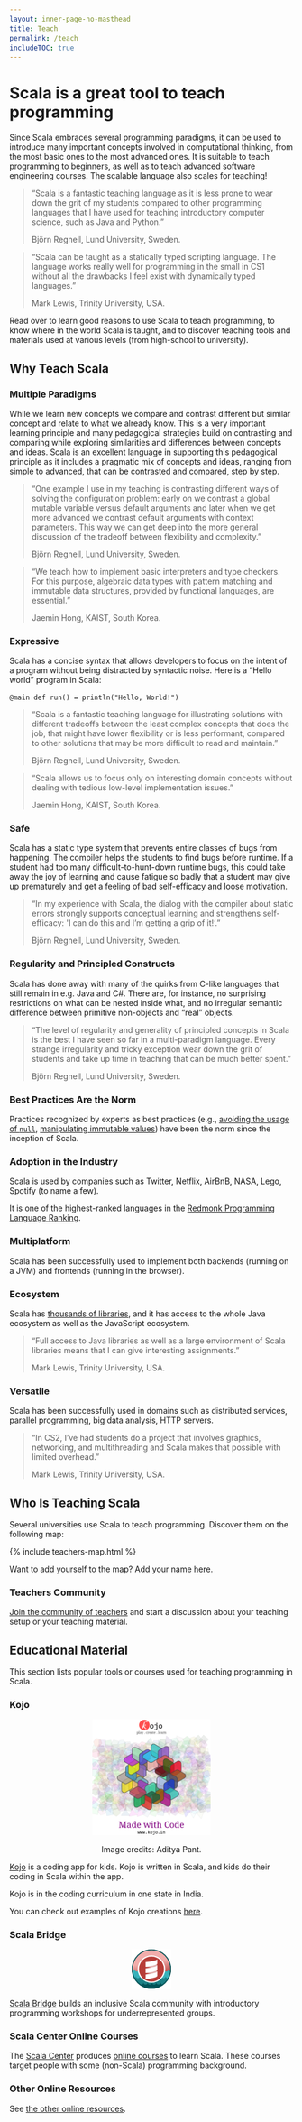 ```yaml
---
layout: inner-page-no-masthead
title: Teach
permalink: /teach
includeTOC: true
---
```


# Scala is a great tool to teach programming

Since Scala embraces several programming paradigms, it can be used to 
introduce many important concepts involved in computational thinking, from 
the most basic ones to the most advanced ones. It is suitable to teach 
programming to beginners, as well as to teach advanced software engineering 
courses. The scalable language also scales for teaching!

> “Scala is a fantastic teaching language as it is less prone to wear down the
> grit of my students compared to other programming languages that I have used
> for teaching introductory computer science, such as Java and Python.”
> 
> Björn Regnell, Lund University, Sweden.

> “Scala can be taught as a statically typed scripting language. The language
> works really well for programming in the small in CS1 without all the
> drawbacks I feel exist with dynamically typed languages.”
> 
> Mark Lewis, Trinity University, USA.

Read over to learn good reasons to use Scala to teach programming, to know
where in the world Scala is taught, and to discover teaching tools and materials
used at various levels (from high-school to university).

## Why Teach Scala

### Multiple Paradigms

While we learn new concepts we compare and contrast different but similar
concept and relate to what we already know. This is a very important learning
principle and many pedagogical strategies build on contrasting and comparing
while exploring similarities and differences between concepts and ideas. Scala
is an excellent language in supporting this pedagogical principle as it
includes a pragmatic mix of concepts and ideas, ranging from simple to
advanced, that can be contrasted and compared, step by step.

> “One example I use in my teaching is contrasting different ways of solving the
> configuration problem: early on we contrast a global mutable variable versus
> default arguments and later when we get more advanced we contrast default
> arguments with context parameters. This way we can get deep into the more
> general discussion of the tradeoff between flexibility and complexity.”
> 
> Björn Regnell, Lund University, Sweden.

> “We teach how to implement basic interpreters and type checkers. For this
> purpose, algebraic data types with pattern matching and immutable data
> structures, provided by functional languages, are essential.”
> 
> Jaemin Hong, KAIST, South Korea.

### Expressive

Scala has a concise syntax that allows developers to focus on the intent of a
program without being distracted by syntactic noise. Here is a “Hello world”
program in Scala:

~~~
@main def run() = println("Hello, World!")
~~~

> “Scala is a fantastic teaching language for illustrating solutions with
> different tradeoffs between the least complex concepts that does the job,
> that might have lower flexibility or is less performant, compared to other
> solutions that may be more difficult to read and maintain.”
> 
> Björn Regnell, Lund University, Sweden.

> “Scala allows us to focus only on interesting domain concepts without dealing
> with tedious low-level implementation issues.”
> 
> Jaemin Hong, KAIST, South Korea.

### Safe

Scala has a static type system that prevents entire classes of bugs from
happening. The compiler helps the students to find bugs before runtime.
If a student had too many difficult-to-hunt-down runtime bugs, this could take
away the joy of learning and cause fatigue so badly that a student may give up
prematurely and get a feeling of bad self-efficacy and loose motivation.

> “In my experience with Scala, the dialog with the compiler about static
> errors strongly supports conceptual learning and strengthens self-efficacy:
> 'I can do this and I’m getting a grip of it!’.”
> 
> Björn Regnell, Lund University, Sweden.

### Regularity and Principled Constructs

Scala has done away with many of the quirks from C-like languages that still
remain in e.g. Java and C#. There are, for instance, no surprising restrictions
on what can be nested inside what, and no irregular semantic difference between
primitive non-objects and “real” objects.

> “The level of regularity and generality of principled concepts in Scala is
> the best I have seen so far in a multi-paradigm language. Every strange
> irregularity and tricky exception wear down the grit of students and take
> up time in teaching that can be much better spent.”
> 
> Björn Regnell, Lund University, Sweden.

### Best Practices Are the Norm

Practices recognized by experts as best practices (e.g.,
[avoiding the usage of `null`](https://www.infoq.com/presentations/Null-References-The-Billion-Dollar-Mistake-Tony-Hoare/),
[manipulating immutable values](https://www.infoq.com/articles/data-oriented-programming-java/))
have been the norm since the inception of Scala.

### Adoption in the Industry

Scala is used by companies such as Twitter, Netflix, AirBnB, NASA, Lego, 
Spotify (to name a few).

It is one of the highest-ranked languages in the [Redmonk Programming Language
Ranking](https://redmonk.com/data/).

### Multiplatform

Scala has been successfully used to implement both backends (running on a JVM)
and frontends (running in the browser).

### Ecosystem

Scala has [thousands of libraries](https://index.scala-lang.org/awesome), and
it has access to the whole Java ecosystem as well as the JavaScript ecosystem.

> “Full access to Java libraries as well as a large environment of Scala
> libraries means that I can give interesting assignments.”
> 
> Mark Lewis, Trinity University, USA.

### Versatile

Scala has been successfully used in domains such as distributed services, 
parallel programming, big data analysis, HTTP servers.

> “In CS2, I’ve had students do a project that involves graphics, networking,
> and multithreading and Scala makes that possible with limited overhead.”
> 
> Mark Lewis, Trinity University, USA.

## Who Is Teaching Scala

Several universities use Scala to teach programming. Discover them on the
following map:

{% include teachers-map.html %}

Want to add yourself to the map? Add your name
[here](https://github.com/scala/docs.scala-lang/edit/main/_data/teachers.yml).

### Teachers Community

[Join the community of teachers](https://teachers.scala-lang.org) and start
a discussion about your teaching setup or your teaching material.

## Educational Material

This section lists popular tools or courses used for teaching programming in
Scala.

### Kojo

<div style="text-align: center">
    <img src="/resources/img/kojo.png" alt="Kojo Logo" style="max-width: 15em" />
    <p>Image credits: Aditya Pant.</p>
</div>

[Kojo](https://kojo.in) is a coding app for kids. Kojo is written in Scala, and
kids do their coding in Scala within the app.

Kojo is in the coding curriculum in one state in India.

You can check out examples of Kojo creations [here](https://codex.kogics.net).

### Scala Bridge

<div style="text-align: center">
    <img src="/resources/img/scalabridge.png" alt="Scala Bridge Logo" style="max-width: 5em"/>
</div>

[Scala Bridge](https://scalabridge.org/) builds an inclusive Scala community
with introductory programming workshops for underrepresented groups.

### Scala Center Online Courses

The [Scala Center](https://scala.epfl.ch) produces
[online courses](https://docs.scala-lang.org/online-courses.html) to learn Scala.
These courses target people with some (non-Scala) programming background.

### Other Online Resources

See [the other online resources](https://docs.scala-lang.org/learn.html).
